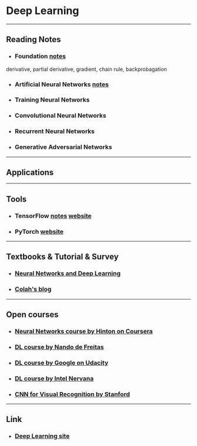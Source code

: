 # Deep Learning
---
## Reading Notes
* ### Foundation [notes](./foundation.ipynb)
derivative, partial derivative, gradient, chain rule, backprobagation
* ### Artificial Neural Networks [notes](./ann.ipynb)
* ### Training Neural Networks
* ### Convolutional Neural Networks
* ### Recurrent Neural Networks
* ### Generative Adversarial Networks
---
## Applications
---
## Tools
* ### TensorFlow [notes](https://github.com/xiangli-chen/tensorFlow-notes) [website](https://www.tensorflow.org/)
* ### PyTorch [website](http://pytorch.org/)
---
## Textbooks & Tutorial & Survey
* ### [Neural Networks and Deep Learning](http://neuralnetworksanddeeplearning.com/)
* ### [Colah's blog](http://colah.github.io/)
---
## Open courses
* ### [Neural Networks course by Hinton on Coursera](https://www.coursera.org/learn/neural-networks/home/welcome)
* ### [DL course by Nando de Freitas](https://www.cs.ox.ac.uk/people/nando.defreitas/machinelearning/)
* ### [DL course by Google on Udacity](https://classroom.udacity.com/courses/ud730)
* ### [DL course by Intel Nervana](https://www.intelnervana.com/deep-learning-tutorials/)
* ### [CNN for Visual Recognition by Stanford](http://cs231n.stanford.edu/)
---
## Link
* ### [Deep Learning site](http://deeplearning.net/)